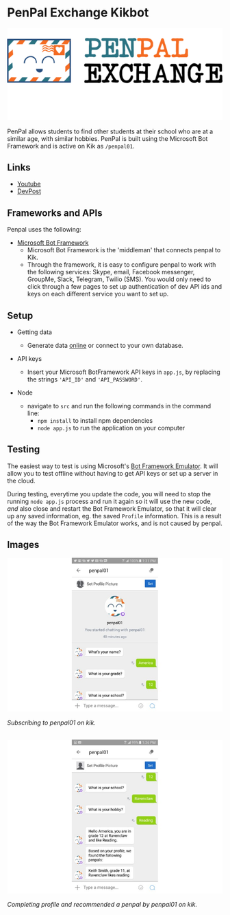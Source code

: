 # PenPal Exchange Kikbot

![](img/03-penpal-logo.jpg)

PenPal allows students to find other students at their school who are at a similar age, with similar hobbies. PenPal is built using the Microsoft Bot Framework and is active on Kik as `/penpal01`. 


## Links
- [Youtube](https://www.youtube.com/watch?v=A3YdHEDHupA)
- [DevPost](http://devpost.com/software/penpal-exchange)


## Frameworks and APIs
Penpal uses the following:

- [Microsoft Bot Framework](https://docs.botframework.com/en-us/)
	- Microsoft Bot Framework is the 'middleman' that connects penpal to Kik. 
	- Through the framework, it is easy to configure penpal to work with the following services: Skype, email, Facebook messenger, GroupMe, Slack, Telegram, Twilio (SMS). You would only need to click through a few pages to set up authentication of dev API ids and keys on each different service you want to set up.


## Setup
- Getting data
	- Generate data [online](https://mockaroo.com/c2431200) or connect to your own database.
	
- API keys
	- Insert your Microsoft BotFramework API keys in `app.js`, by replacing  the strings `'API_ID'` and `'API_PASSWORD'`. 

- Node
	- navigate to `src` and run the following commands in the command line:
		- `npm install` to install npm dependencies
		- `node app.js` to run the application on your computer

## Testing
The easiest way to test is using Microsoft's [Bot Framework Emulator](https://docs.botframework.com/en-us/tools/bot-framework-emulator/).
It will allow you to test offline without having to get API keys or set up a server in the cloud.

During testing, everytime you update the code, you will need to stop the running `node app.js` process and run it again so it will use the new code, *and* also close and restart the Bot Framework Emulator, so that it will clear up any saved information, eg. the saved `Profile` information. This is a result of the way the Bot Framework Emulator works, and is not caused by penpal.



## Images
![](img/01-subscribe-on-kik.jpg)

*Subscribing to penpal01 on kik.*
<br/><br/>

![](img/02-penpal-exchange-complete.jpg)

*Completing profile and recommended a penpal by penpal01 on kik.*
<br/><br/>
